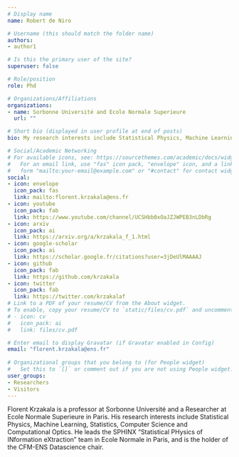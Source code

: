 ```yaml
---
# Display name
name: Robert de Niro

# Username (this should match the folder name)
authors:
- author1

# Is this the primary user of the site?
superuser: false

# Role/position
role: Phd

# Organizations/Affiliations
organizations:
- name: Sorbonne Université and Ecole Normale Superieure
  url: ""

# Short bio (displayed in user profile at end of posts)
bio: My research interests include Statistical Physics, Machine Learning, Statistics, Computer Science, and Computational Optics. 

# Social/Academic Networking
# For available icons, see: https://sourcethemes.com/academic/docs/widgets/#icons
#   For an email link, use "fas" icon pack, "envelope" icon, and a link in the
#   form "mailto:your-email@example.com" or "#contact" for contact widget.
social:
- icon: envelope
  icon_pack: fas
  link: mailto:florent.krzakala@ens.fr
- icon: youtube
  icon_pack: fab
  link: https://www.youtube.com/channel/UCSHbb0xOaJZJWPEB3nLDbRg
- icon: arxiv
  icon_pack: ai
  link: https://arxiv.org/a/krzakala_f_1.html
- icon: google-scholar
  icon_pack: ai
  link: https://scholar.google.fr/citations?user=3jDeUlMAAAAJ
- icon: github
  icon_pack: fab
  link: https://github.com/krzakala
- icon: twitter
  icon_pack: fab
  link: https://twitter.com/krzakalaf
# Link to a PDF of your resume/CV from the About widget.
# To enable, copy your resume/CV to `static/files/cv.pdf` and uncomment the lines below.  
# - icon: cv
#   icon_pack: ai
#   link: files/cv.pdf

# Enter email to display Gravatar (if Gravatar enabled in Config)
email: "florent.krzakala@ens.fr"
  
# Organizational groups that you belong to (for People widget)
#   Set this to `[]` or comment out if you are not using People widget.  
user_groups:
- Researchers
- Visitors
---
```


Florent Krzakala is a professor at Sorbonne Université and a Researcher at Ecole Normale Superieure in Paris. His research interests include Statistical Physics, Machine Learning, Statistics, Computer Science and Computational Optics. He leads the SPHINX “Statistical PHysics of INformation eXtraction” team in Ecole Normale in Paris, and is the holder of the CFM-ENS Datascience chair.
